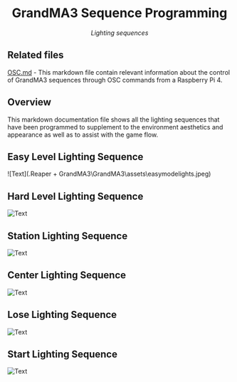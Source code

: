 <h1 align="center">
GrandMA3 Sequence Programming
</h1>

<p align="center">
<i align="center">Lighting sequences</i>
</p>

## Related files

[OSC.md](https://github.com/uselesskcid/EGL314-Project-S.O.N.I.C-Team-C-POC/blob/main/Reaper%20%2B%20GrandMA3/OSC/OSC.md) - This markdown file contain relevant information about the control of GrandMA3 sequences through OSC commands from a Raspberry Pi 4.

## Overview

This markdown documentation file shows all the lighting sequences that have been programmed to supplement to the environment aesthetics and appearance as well as to assist with the game flow.

## Easy Level Lighting Sequence

![Text](.Reaper + GrandMA3\GrandMA3\assets\easymodelights.jpeg)

## Hard Level Lighting Sequence

![Text](.Reaper&GrandMA3\GrandMA3\assets\easymodelights.jpeg)

## Station Lighting Sequence

![Text](.Reaper&GrandMA3\GrandMA3\assets\hardmodelights.jpeg)

## Center Lighting Sequence

![Text](.Reaper&GrandMA3\GrandMA3\assets\gameseq.gif)

## Lose Lighting Sequence

![Text](.Reaper&GrandMA3\GrandMA3\assets\smokefanmachine.gif)

## Start Lighting Sequence

![Text](.Reaper&GrandMA3\GrandMA3\assets\suspenseseq.gif.jpeg)
